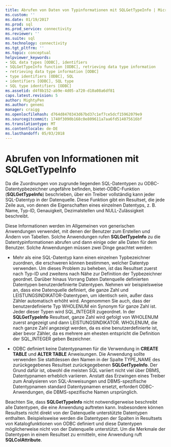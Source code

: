 ```yaml
---
title: Abrufen von Daten von Typinformationen mit SQLGetTypeInfo | Microsoft Docs
ms.custom: ''
ms.date: 01/19/2017
ms.prod: sql
ms.prod_service: connectivity
ms.reviewer: ''
ms.suite: sql
ms.technology: connectivity
ms.tgt_pltfrm: ''
ms.topic: conceptual
helpviewer_keywords:
- SQL data types [ODBC], identifiers
- SQLGetTypeInfo function [ODBC], retrieving data type information
- retrieving data type information [ODBC]
- type identifiers [ODBC], SQL
- identifiers [ODBC], SQL type
- SQL type identifiers [ODBC]
ms.assetid: d4f8b152-ab9e-4d05-a720-d10a08a6df81
caps.latest.revision: 5
author: MightyPen
ms.author: genemi
manager: craigg
ms.openlocfilehash: d764d8470343d67bd37c1ef7ce5dcf15962079e9
ms.sourcegitcommit: 1740f3090b168c0e809611a7aa6fd514075616bf
ms.translationtype: MT
ms.contentlocale: de-DE
ms.lasthandoff: 05/03/2018
---
```

# <a name="retrieving-data-type-information-with-sqlgettypeinfo"></a>Abrufen von Informationen mit SQLGetTypeInfo
Da die Zuordnungen von zugrunde liegenden SQL-Datentypen zu ODBC-Datentypbezeichner ungefähre befinden, bietet-ODBC-Funktion (**SQLGetTypeInfo**) beschrieben, über ein Treiber vollständig kann jeder SQL-Datentyp in der Datenquelle. Diese Funktion gibt ein Resultset, die jede Zeile aus, von denen die Eigenschaften eines einzelnen Datentyps, z. B. Name, Typ-ID, Genauigkeit, Dezimalstellen und NULL-Zulässigkeit beschreibt.  
  
 Diese Informationen werden im Allgemeinen von generischen Anwendungen verwendet, mit denen der Benutzer zum Erstellen und Ändern von Tabellen. Solche Anwendungen rufen **SQLGetTypeInfo** zu die Datentypinformationen abrufen und dann einige oder alle Daten für dem Benutzer. Solche Anwendungen müssen zwei Dinge geachtet werden:  
  
-   Mehr als eine SQL-Datentyp kann einen einzelnen Typbezeichner zuordnen, die erschweren können bestimmen, welcher Datentyp verwenden. Um dieses Problem zu beheben, ist das Resultset zuerst nach Typ-ID und zweitens nach Nähe zur Definition der Typbezeichner geordnet. Darüber hinaus Vorrang Daten Datenquelle definierten Datentypen benutzerdefinierte Datentypen. Nehmen wir beispielsweise an, dass eine Datenquelle definiert, die ganze Zahl und LEISTUNGSINDIKATOR-Datentypen, um identisch sein, außer dass Zähler automatisch erhöht wird. Angenommen Sie auch, dass der benutzerdefinierte Typ WHOLENUM ein Synonym für ganze Zahl ist. Jeder dieser Typen wird SQL_INTEGER zugeordnet. In der **SQLGetTypeInfo** Resultset, ganze Zahl wird gefolgt von WHOLENUM zuerst angezeigt und dann LEISTUNGSINDIKATOR. WHOLENUM, die nach ganze Zahl angezeigt werden, da es eine benutzerdefinierte ist, aber bevor Zähler, da es mehrere am ehesten entspricht die Definition der SQL_INTEGER geben Bezeichner.  
  
-   ODBC definiert keine Datentypnamen für die Verwendung in **CREATE TABLE** und **ALTER TABLE** Anweisungen. Die Anwendung sollte verwenden Sie stattdessen den Namen in der Spalte TYPE_NAME des zurückgegebenes Resultset zurückgegebenen **SQLGetTypeInfo**. Der Grund dafür ist, obwohl die meisten SQL variiert nicht viel über DBMS, Datentypnamen erheblich variieren. Anstatt das Erzwingen eines Treiber zum Analysieren von SQL-Anweisungen und DBMS-spezifische Datentypnamen standard Datentypnamen ersetzt, erfordert ODBC-Anwendungen, die DBMS-spezifische Namen ursprünglich.  
  
 Beachten Sie, dass **SQLGetTypeInfo** nicht notwendigerweise beschreibt alle Datentypen, die eine Anwendung auftreten kann. Insbesondere können Resultsets nicht direkt von der Datenquelle unterstützte Datentypen enthalten. Beispielsweise werden die Datentypen der Spalten in Resultsets von Katalogfunktionen von ODBC definiert und diese Datentypen möglicherweise nicht von der Datenquelle unterstützt. Um die Merkmale der Datentypen in einem Resultset zu ermitteln, eine Anwendung ruft **SQLColAttribute**.
